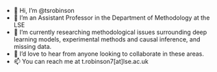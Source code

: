 - 👋 Hi, I’m @tsrobinson
- 👀 I’m an Assistant Professor in the Department of Methodology at the LSE
- 🌱 I’m currently researching methodological issues surrounding deep learning models, experimental methods and causal inference, and missing data.
- 💞️ I’d love to hear from anyone looking to collaborate in these areas.
- 📫 You can reach me at t.robinson7[at]lse.ac.uk

<!---
tsrobinson/tsrobinson is a ✨ special ✨ repository because its `README.md` (this file) appears on your GitHub profile.
You can click the Preview link to take a look at your changes.
--->
